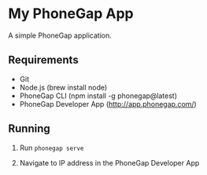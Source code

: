 My PhoneGap App
===============

A simple PhoneGap application.

Requirements
------------

- Git
- Node.js (brew install node)
- PhoneGap CLI (npm install -g phonegap@latest)
- PhoneGap Developer App (http://app.phonegap.com/)

Running
-------

1. Run ```phonegap serve```

2. Navigate to IP address in the PhoneGap Developer App
